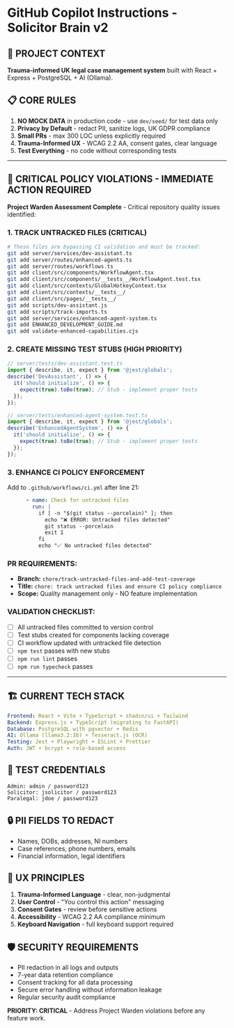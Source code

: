 # GitHub Copilot Instructions - Solicitor Brain v2

## 🎯 PROJECT CONTEXT
**Trauma-informed UK legal case management system** built with React + Express + PostgreSQL + AI (Ollama).

## 📋 CORE RULES
1. **NO MOCK DATA** in production code - use `dev/seed/` for test data only
2. **Privacy by Default** - redact PII, sanitize logs, UK GDPR compliance
3. **Small PRs** - max 300 LOC unless explicitly required
4. **Trauma-Informed UX** - WCAG 2.2 AA, consent gates, clear language
5. **Test Everything** - no code without corresponding tests

---

## 🚨 **CRITICAL POLICY VIOLATIONS - IMMEDIATE ACTION REQUIRED**

**Project Warden Assessment Complete** - Critical repository quality issues identified:

### **1. TRACK UNTRACKED FILES (CRITICAL)**
```bash
# These files are bypassing CI validation and must be tracked:
git add server/services/dev-assistant.ts
git add server/routes/enhanced-agents.ts
git add server/routes/workflows.ts  
git add client/src/components/WorkflowAgent.tsx
git add client/src/components/__tests__/WorkflowAgent.test.tsx
git add client/src/contexts/GlobalHotkeyContext.tsx
git add client/src/contexts/__tests__/
git add client/src/pages/__tests__/
git add scripts/dev-assistant.js
git add scripts/track-imports.ts
git add server/services/enhanced-agent-system.ts
git add ENHANCED_DEVELOPMENT_GUIDE.md
git add validate-enhanced-capabilities.cjs
```

### **2. CREATE MISSING TEST STUBS (HIGH PRIORITY)**
```typescript
// server/tests/dev-assistant.test.ts
import { describe, it, expect } from '@jest/globals';
describe('DevAssistant', () => {
  it('should initialize', () => {
    expect(true).toBe(true); // Stub - implement proper tests
  });
});

// server/tests/enhanced-agent-system.test.ts  
import { describe, it, expect } from '@jest/globals';
describe('EnhancedAgentSystem', () => {
  it('should initialize', () => {
    expect(true).toBe(true); // Stub - implement proper tests
  });
});
```

### **3. ENHANCE CI POLICY ENFORCEMENT**
Add to `.github/workflows/ci.yml` after line 21:
```yaml
      - name: Check for untracked files
        run: |
          if [ -n "$(git status --porcelain)" ]; then
            echo "❌ ERROR: Untracked files detected"
            git status --porcelain
            exit 1
          fi
          echo "✅ No untracked files detected"
```

### **PR REQUIREMENTS:**
- **Branch:** `chore/track-untracked-files-and-add-test-coverage`
- **Title:** `chore: track untracked files and ensure CI policy compliance`
- **Scope:** Quality management only - NO feature implementation

### **VALIDATION CHECKLIST:**
- [ ] All untracked files committed to version control
- [ ] Test stubs created for components lacking coverage
- [ ] CI workflow updated with untracked file detection
- [ ] `npm test` passes with new stubs
- [ ] `npm run lint` passes
- [ ] `npm run typecheck` passes

---

## 🏗️ CURRENT TECH STACK
```yaml
Frontend: React + Vite + TypeScript + shadcn/ui + Tailwind
Backend: Express.js + TypeScript (migrating to FastAPI)
Database: PostgreSQL with pgvector + Redis
AI: Ollama (llama3.2:3b) + Tesseract.js (OCR)
Testing: Jest + Playwright + ESLint + Prettier
Auth: JWT + bcrypt + role-based access
```

## 🔑 TEST CREDENTIALS
```
Admin: admin / password123
Solicitor: jsolicitor / password123  
Paralegal: jdoe / password123
```

## 🔒 PII FIELDS TO REDACT
- Names, DOBs, addresses, NI numbers
- Case references, phone numbers, emails
- Financial information, legal identifiers

## 🎨 UX PRINCIPLES
1. **Trauma-Informed Language** - clear, non-judgmental
2. **User Control** - "You control this action" messaging
3. **Consent Gates** - review before sensitive actions
4. **Accessibility** - WCAG 2.2 AA compliance minimum
5. **Keyboard Navigation** - full keyboard support required

## 🛡️ SECURITY REQUIREMENTS
- PII redaction in all logs and outputs
- 7-year data retention compliance
- Consent tracking for all data processing
- Secure error handling without information leakage
- Regular security audit compliance

**PRIORITY: CRITICAL** - Address Project Warden violations before any feature work.